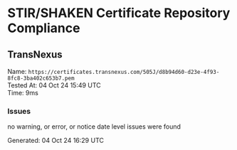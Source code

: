 # STIR/SHAKEN Certificate Repository Compliance

## TransNexus

Name: `https://certificates.transnexus.com/505J/d8b94d60-d23e-4f93-8fc8-3ba402c653b7.pem`\
Tested At: 04 Oct 24 15:49 UTC\
Time: 9ms

### Issues

no warning, or error, or notice date level issues were found

Generated: 04 Oct 24 16:29 UTC